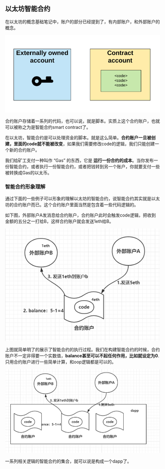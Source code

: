 ## 以太坊智能合约
在以太坊的概念基础笔记中，账户的部分已经提到了，有内部账户，和外部账户的概念。

![](image/eth0.png)

合约账户存储着一系列的代码，也可以说，就是脚本。实质上这个合约账户，也就可以被称之为是智能合约smart contract了。

在以太坊，智能合约是可以处理资金的脚本。就是这么简单。**合约账户一旦被创建，里面的code就不能被改变**，如果我们需要修改code的逻辑，我们只能创建一个新的合约账户。

我们给矿工支付一种叫作 “Gas” 的东西，它是 **运行一份合约的成本**。当你发布一份智能合约，或者执行一份智能合约，或者把钱转到另一个账户，你就要支付一些被转换成Gas的以太币。

### 智能合约形象理解

通过下面的一些例子可以形象的理解以太坊的智能合约，说智能合约其实就是以太坊的合约账户而已。这个合约账户里面当然是包含着一些代码逻辑的。

如下图，外部账户A发消息给合约账户，合约账户此时会触发code逻辑，把收到金额的五分之一打给B，这样合约账户就会发送1eth给B。

![](image/eth19.png)


上图就简单明了的展示了智能合约的执行过程。我们在构建智能合约的时候，合约账户不一定非得要一个实数值，**balance甚至可以不起任何作用，比如就设定为0**.只用合约账户进行一些简单计算，和oop逻辑都是可以的。

![](image/eth20.png)

一系列相关逻辑的智能合约的集合，就可以说是构成一个dapp了。
